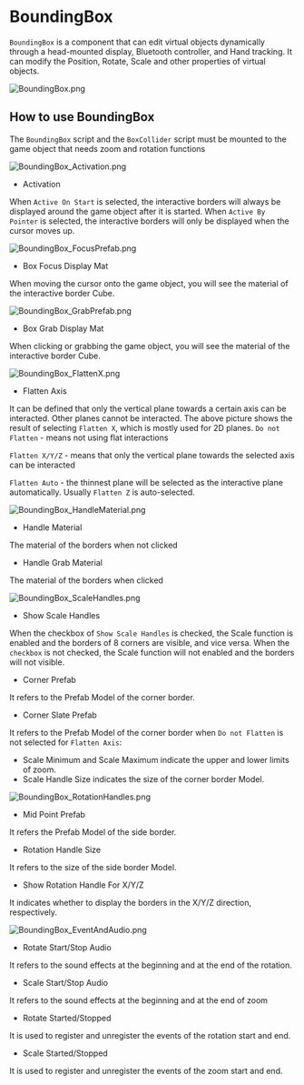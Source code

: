 # BoundingBox

`BoundingBox` is a component that can edit virtual objects dynamically through a head-mounted display, Bluetooth controller, and Hand tracking. It can modify the Position, Rotate, Scale and other properties of virtual objects.

![BoundingBox.png](../../../Images/Module_Interaction/BoundingBox.png)

## How to use BoundingBox

The `BoundingBox` script and the `BoxCollider` script must be mounted to the game object that needs zoom and rotation functions

![BoundingBox_Activation.png](../../../Images/Module_Interaction/BoundingBox_Activation.png)

* Activation

When `Active On Start` is selected, the interactive borders will always be displayed around the game object after it is started.
When `Active By Pointer` is selected, the interactive borders will only be displayed when the cursor moves up.

![BoundingBox_FocusPrefab.png](../../../Images/Module_Interaction/BoundingBox_FocusPrefab.png)

* Box Focus Display Mat

When moving the cursor onto the game object, you will see the material of the interactive border Cube.

![BoundingBox_GrabPrefab.png](../../../Images/Module_Interaction/BoundingBox_GrabPrefab.png)

* Box Grab Display Mat

When clicking or grabbing the game object, you will see the material of the interactive border Cube.

![BoundingBox_FlattenX.png](../../../Images/Module_Interaction/BoundingBox_FlattenX.png)

* Flatten Axis 

It can be defined that only the vertical plane towards a certain axis can be interacted. Other planes cannot be interacted. The above picture shows the result of selecting `Flatten X`, which is mostly used for 2D planes.
`Do not Flatten` - means not using flat interactions

`Flatten X/Y/Z` - means that only the vertical plane towards the selected axis can be interacted

`Flatten Auto` - the thinnest plane will be selected as the interactive plane automatically. Usually `Flatten Z` is auto-selected.

![BoundingBox_HandleMaterial.png](../../../Images/Module_Interaction/BoundingBox_HandleMaterial.png)

* Handle Material

The material of the borders when not clicked

* Handle Grab Material

The material of the borders when clicked

![BoundingBox_ScaleHandles.png](../../../Images/Module_Interaction/BoundingBox_ScaleHandles.png)

* Show Scale Handles

When the checkbox of `Show Scale Handles` is checked, the Scale function is enabled and the borders of 8 corners are visible, and vice versa. When the `checkbox` is not checked, the Scale function will not enabled and the borders will not visible.
*  Corner Prefab

It refers to the Prefab Model of the corner border.

* Corner Slate Prefab

It refers to the Prefab Model of the corner border when `Do not Flatten` is not selected for `Flatten Axis`:

*  Scale Minimum and Scale Maximum indicate the upper and lower limits of zoom.
*  Scale Handle Size indicates the size of the corner border Model.


![BoundingBox_RotationHandles.png](../../../Images/Module_Interaction/BoundingBox_RotationHandles.png)

* Mid Point Prefab

It refers the Prefab Model of the side border.
* Rotation Handle Size

It refers to the size of the side border Model.
*  Show Rotation Handle For X/Y/Z

It indicates whether to display the borders in the X/Y/Z direction, respectively.

![BoundingBox_EventAndAudio.png](../../../Images/Module_Interaction/BoundingBox_EventAndAudio.png)

*  Rotate Start/Stop Audio

It refers to the sound effects at the beginning and at the end of the rotation.
*  Scale Start/Stop Audio

It refers to the sound effects at the beginning and at the end of zoom
*  Rotate Started/Stopped

It is used to register and unregister the events of the rotation start and end.
*  Scale Started/Stopped

It is used to register and unregister the events of the zoom start and end.
